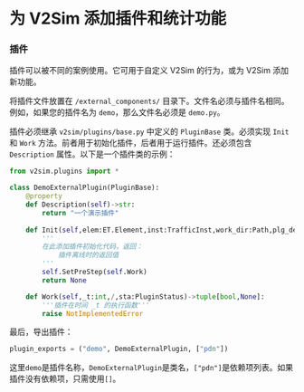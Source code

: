# 为 V2Sim 添加插件和统计功能

### 插件

插件可以被不同的案例使用。它可用于自定义 V2Sim 的行为，或为 V2Sim 添加新功能。

将插件文件放置在 `/external_components/` 目录下。文件名必须与插件名相同。例如，如果您的插件名为 `demo`，那么文件名必须是 `demo.py`。

插件必须继承 `v2sim/plugins/base.py` 中定义的 `PluginBase` 类。必须实现 `Init` 和 `Work` 方法。前者用于初始化插件，后者用于运行插件。还必须包含 `Description` 属性。以下是一个插件类的示例：

```py
from v2sim.plugins import *

class DemoExternalPlugin(PluginBase):
    @property
    def Description(self)->str:
        return "一个演示插件"
    
    def Init(self,elem:ET.Element,inst:TrafficInst,work_dir:Path,plg_deps:'list[PluginBase]') -> object:
        '''
        在此添加插件初始化代码，返回：
            插件离线时的返回值
        '''
        self.SetPreStep(self.Work)
        return None

    def Work(self,_t:int,/,sta:PluginStatus)->tuple[bool,None]:
        '''插件在时间 _t 的执行函数'''
        raise NotImplementedError
```

最后，导出插件：

```py
plugin_exports = ("demo", DemoExternalPlugin, ["pdn"])
```
这里`demo`是插件名称，`DemoExternalPlugin`是类名，`["pdn"]`是依赖项列表。如果插件没有依赖项，只需使用`[]`。
